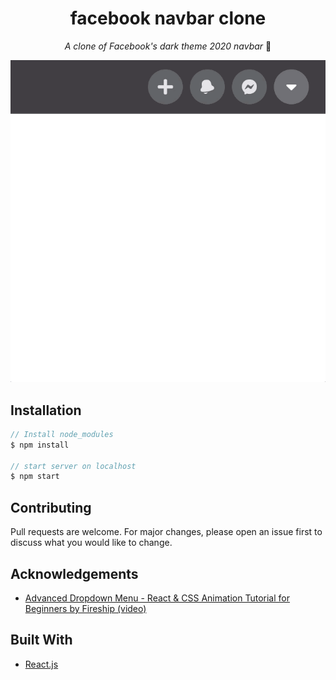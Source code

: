 <div align="center">
    <h1> facebook navbar clone </h1>
    <p>
      <i>A clone of Facebook's dark theme 2020 navbar </i> 🔲
    </p>
</div>

![facebook-navbar-clone](images/facebook-navbar-clone.gif)

## Installation

```javascript
// Install node_modules
$ npm install

// start server on localhost
$ npm start
```

## Contributing

Pull requests are welcome. For major changes, please open an issue first to discuss what you would like to change.

## Acknowledgements

- [Advanced Dropdown Menu - React & CSS Animation Tutorial for Beginners by Fireship (video)](https://youtu.be/IF6k0uZuypA)

## Built With

- [React.js](https://reactjs.org/)
